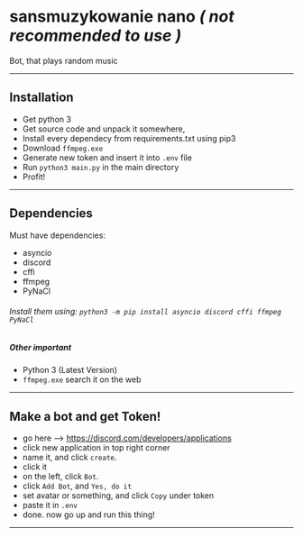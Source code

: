 # sansmuzykowanie nano ***( not recommended to use )***
Bot, that plays random music  

---------------------------
## Installation
* Get python 3
* Get source code and unpack it somewhere,
* Install every dependecy from requirements.txt using pip3
* Download ```ffmpeg.exe```
* Generate new token and insert it into ``` .env ``` file
* Run ``` python3 main.py ``` in the main directory
* Profit!
----------------------------
## Dependencies
Must have dependencies:
* asyncio
* discord
* cffi
* ffmpeg
* PyNaCl
###### Install them using: ``` python3 -m pip install asyncio discord cffi ffmpeg PyNaCl ```
##### Other important
* Python 3 (Latest Version)
* ```ffmpeg.exe``` search it on the web
---------------------------
## Make a bot and get Token!
* go here --> https://discord.com/developers/applications
* click new application in top right corner
* name it, and click ```create```.
* click it
* on the left, click ```Bot```.
* click ```Add Bot```, and ```Yes, do it```
* set avatar or something, and click ```Copy``` under token
* paste it in ```.env``` 
* done. now go up and run this thing!
---------------------------
